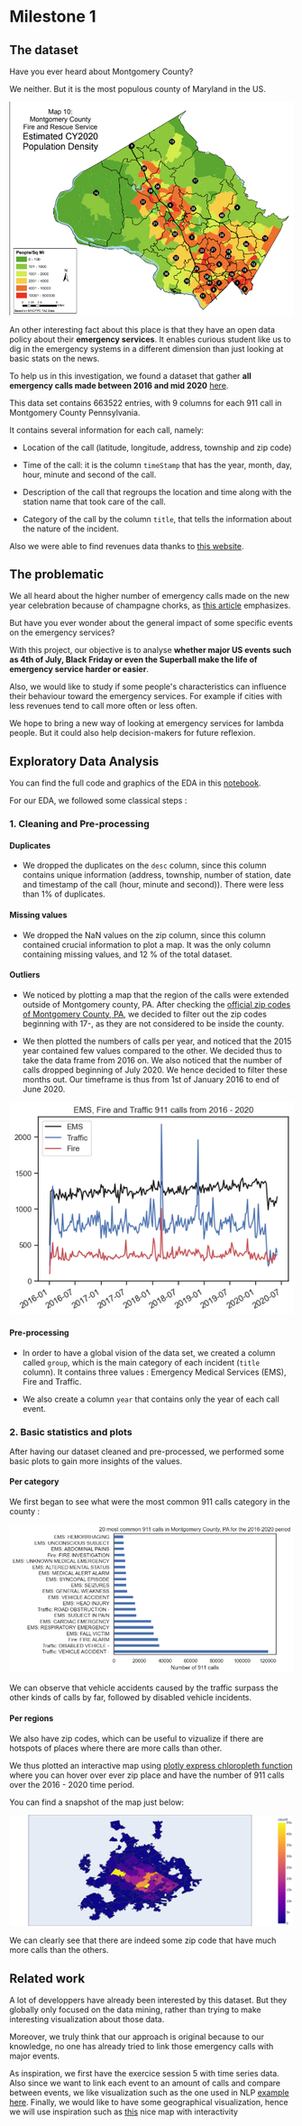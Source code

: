 # Milestone 1 

## The dataset

Have you ever heard about Montgomery County? 

We neither. But it is the most populous county of Maryland in the US. 


![Montgomery county picture](images/montgomery_county.png)

An other interesting fact about this place is that they have an open data policy about their **emergency services**. It enables curious student like us to dig in the emergency systems in a different dimension than just looking at basic stats on the news. 

To help us in this investigation, we found a dataset that gather **all emergency calls made between 2016 and mid 2020** [here](https://www.kaggle.com/datasets/mchirico/montcoalert).

This data set contains 663522 entries, with 9 columns for each 911 call in Montgomery County Pennsylvania.

It contains several information for each call, namely:

- Location of the call (latitude, longitude, address, township and zip code)

- Time of the call: it is the column `timeStamp` that has the year, month, day, hour, minute and second of the call.

- Description of the call that regroups the location and time along with the station name that took care of the call.

- Category of the call by the column `title`, that tells the information about the nature of the incident.

Also we were able to find revenues data thanks to [this website](https://www.unitedstateszipcodes.org/).

## The problematic

We all heard about the higher number of emergency calls made on the new year celebration because of champagne chorks, as [this article](https://www.nkytribune.com/2019/12/keven-moore-as-new-years-eve-celebration-looms-be-careful-of-those-flying-champagne-corks/) emphasizes. 

But have you ever wonder about the general impact of some specific events on the emergency services? 

With this project, our objective is to analyse **whether major US events such as 4th of July, Black Friday or even the Superball make the life of emergency service harder or easier**.

Also, we would like to study if some people's characteristics can influence their behaviour toward the emergency services. For example if cities with less revenues tend to call more often or less often.

We hope to bring a new way of looking at emergency services for lambda people. But it could also help decision-makers for future reflexion.


## Exploratory Data Analysis

You can find the full code and graphics of the EDA in this [notebook](../milestone_1.ipynb).

For our EDA, we followed some classical steps : 

### 1. Cleaning and Pre-processing

#### Duplicates 

- We dropped the duplicates on the `desc` column, since this column contains unique information (address, township, number of station, date and timestamp of the call (hour, minute and second)). There were less than 1% of duplicates.

#### Missing values

- We dropped the NaN values on the zip column, since this column contained crucial information to plot a map. It was the only column containing missing values, and 12 % of the total dataset.

#### Outliers

- We noticed by plotting a map that the region of the calls were extended outside of Montgomery county, PA. After checking the [official zip codes of Montgomery County, PA](https://www.ciclt.net/sn/clt/capitolimpact/gw_ziplist.aspx?FIPS=42091), we decided to filter out the zip codes beginning with 17-, as they are not considered to be inside the county.

- We then plotted the numbers of calls per year, and noticed that the 2015 year contained few values compared to the other. We decided thus to take the data frame from 2016 on. We also noticed that the number of calls dropped beginning of July 2020. We hence decided to filter these months out. Our timeframe is thus from 1st of January 2016 to end of June 2020.

![Time frame plot](images/groups_year_16-20.png)

#### Pre-processing

- In order to have a global vision of the data set, we created a column called `group`, which is the main category of each incident (`title` column). It contains three values : Emergency Medical Services (EMS), Fire and Traffic.

- We also create a column `year` that contains only the year of each call event.

### 2. Basic statistics and plots

After having our dataset cleaned and pre-processed, we performed some basic plots to gain more insights of the values.

#### Per category 

We first began to see what were the most common 911 calls category in the county :

![Most common calls](images/most_common_calls.png)

We can observe that vehicle accidents caused by the traffic surpass the other kinds of calls by far, followed by disabled vehicle incidents.

#### Per regions

We also have zip codes, which can be useful to vizualize if there are hotspots of places where there are more calls than other.

We thus plotted an interactive map using [plotly express chloropleth function](https://plotly.com/python/choropleth-maps/#:~:text=A%20Choropleth%20Map%20is%20a,spatial%20variations%20of%20a%20quantity.) where you can hover over ever zip place and have the number of 911 calls over the 2016 - 2020 time period. 

You can find a snapshot of the map just below:

![Map of calls for each zip codes](images/map_zip.png)

We can clearly see that there are indeed some zip code that have much more calls than the others.

## Related work
A lot of developpers have already been interested by this dataset. But they globally only focused on the data mining, rather than trying to make interesting visualization about those data.

Moreover, we truly think that our approach is original because to our knowledge, no one has already tried to link those emergency calls with major events. 

As inspiration, we first have the exercice session 5 with time series data. Also since we want to link each event to an amount of calls and compare between events, we like visualization such as the one used in NLP [example here](https://archive.nytimes.com/www.nytimes.com/interactive/2012/09/06/us/politics/convention-word-counts.html).
Finally, we would like to have some geographical visualization, hence we will use inspiration such as [this](https://gcp-us-east1.app.carto.com/map/697bdad6-3986-4bd8-9b7c-ad4ee4873953) nice map with interactivity 